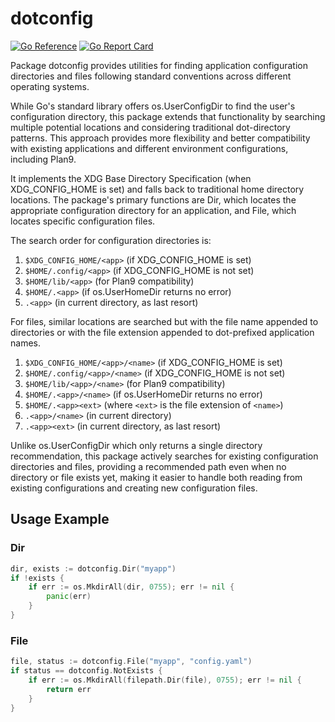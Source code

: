 # dotconfig

[![Go Reference](https://pkg.go.dev/badge/github.com/goaux/dotconfig.svg)](https://pkg.go.dev/github.com/goaux/dotconfig)
[![Go Report Card](https://goreportcard.com/badge/github.com/goaux/dotconfig)](https://goreportcard.com/report/github.com/goaux/dotconfig)

Package dotconfig provides utilities for finding application configuration directories
and files following standard conventions across different operating systems.

While Go's standard library offers os.UserConfigDir to find the user's configuration
directory, this package extends that functionality by searching multiple potential
locations and considering traditional dot-directory patterns. This approach provides
more flexibility and better compatibility with existing applications and different
environment configurations, including Plan9.

It implements the XDG Base Directory Specification (when XDG_CONFIG_HOME is set)
and falls back to traditional home directory locations. The package's primary functions
are Dir, which locates the appropriate configuration directory for an application,
and File, which locates specific configuration files.

The search order for configuration directories is:

1. `$XDG_CONFIG_HOME/<app>` (if XDG_CONFIG_HOME is set)
2. `$HOME/.config/<app>` (if XDG_CONFIG_HOME is not set)
3. `$HOME/lib/<app>` (for Plan9 compatibility)
4. `$HOME/.<app>` (if os.UserHomeDir returns no error)
5. `.<app>` (in current directory, as last resort)

For files, similar locations are searched but with the file name appended to directories
or with the file extension appended to dot-prefixed application names.

1. `$XDG_CONFIG_HOME/<app>/<name>` (if XDG_CONFIG_HOME is set)
2. `$HOME/.config/<app>/<name>` (if XDG_CONFIG_HOME is not set)
3. `$HOME/lib/<app>/<name>` (for Plan9 compatibility)
4. `$HOME/.<app>/<name>` (if os.UserHomeDir returns no error)
5. `$HOME/.<app><ext>` (where `<ext>` is the file extension of `<name>`)
6. `.<app>/<name>` (in current directory)
7. `.<app><ext>` (in current directory, as last resort)

Unlike os.UserConfigDir which only returns a single directory recommendation,
this package actively searches for existing configuration directories and files, providing
a recommended path even when no directory or file exists yet, making it easier to handle
both reading from existing configurations and creating new configuration files.

## Usage Example

### Dir

```go
dir, exists := dotconfig.Dir("myapp")
if !exists {
	if err := os.MkdirAll(dir, 0755); err != nil {
		panic(err)
	}
}
```

### File

```go
file, status := dotconfig.File("myapp", "config.yaml")
if status == dotconfig.NotExists {
	if err := os.MkdirAll(filepath.Dir(file), 0755); err != nil {
		return err
	}
}
```
